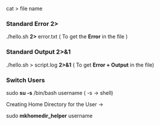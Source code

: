 cat > file name

### Standard Error 2>

./hello.sh **2>** error.txt ( To get the **Error** in the file )

### Standard Output 2>&1

./hello.sh > script.log **2>&1** ( To get **Error + Output** in the file)

### Switch Users

sudo **su -s** /bin/bash username ( -s -> shell)

Creating Home Directory for the User ->

sudo **mkhomedir_helper** username

